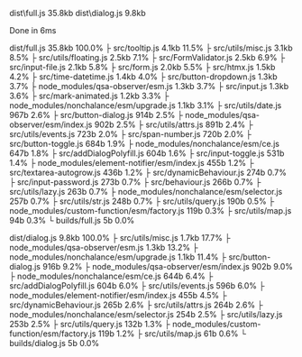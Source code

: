 
  dist\full.js    35.8kb
  dist\dialog.js   9.8kb

Done in 6ms

  dist/full.js                                    35.8kb  100.0%
   ├ src/tooltip.js                                4.1kb   11.5%
   ├ src/utils/misc.js                             3.1kb    8.5%
   ├ src/utils/floating.js                         2.5kb    7.1%
   ├ src/FormValidator.js                          2.5kb    6.9%
   ├ src/input-file.js                             2.1kb    5.8%
   ├ src/form.js                                   2.0kb    5.5%
   ├ src/htmx.js                                   1.5kb    4.2%
   ├ src/time-datetime.js                          1.4kb    4.0%
   ├ src/button-dropdown.js                        1.3kb    3.7%
   ├ node_modules/qsa-observer/esm.js              1.3kb    3.7%
   ├ src/input.js                                  1.3kb    3.6%
   ├ src/mark-animated.js                          1.2kb    3.3%
   ├ node_modules/nonchalance/esm/upgrade.js       1.1kb    3.1%
   ├ src/utils/date.js                             967b     2.6%
   ├ src/button-dialog.js                          914b     2.5%
   ├ node_modules/qsa-observer/esm/index.js        902b     2.5%
   ├ src/utils/attrs.js                            891b     2.4%
   ├ src/utils/events.js                           723b     2.0%
   ├ src/span-number.js                            720b     2.0%
   ├ src/button-toggle.js                          684b     1.9%
   ├ node_modules/nonchalance/esm/ce.js            647b     1.8%
   ├ src/addDialogPolyfill.js                      604b     1.6%
   ├ src/input-toggle.js                           531b     1.4%
   ├ node_modules/element-notifier/esm/index.js    455b     1.2%
   ├ src/textarea-autogrow.js                      436b     1.2%
   ├ src/dynamicBehaviour.js                       274b     0.7%
   ├ src/input-password.js                         273b     0.7%
   ├ src/behaviour.js                              266b     0.7%
   ├ src/utils/lazy.js                             263b     0.7%
   ├ node_modules/nonchalance/esm/selector.js      257b     0.7%
   ├ src/utils/str.js                              248b     0.7%
   ├ src/utils/query.js                            190b     0.5%
   ├ node_modules/custom-function/esm/factory.js   119b     0.3%
   ├ src/utils/map.js                               94b     0.3%
   └ builds/full.js                                  5b     0.0%

  dist/dialog.js                                   9.8kb  100.0%
   ├ src/utils/misc.js                             1.7kb   17.7%
   ├ node_modules/qsa-observer/esm.js              1.3kb   13.2%
   ├ node_modules/nonchalance/esm/upgrade.js       1.1kb   11.4%
   ├ src/button-dialog.js                          916b     9.2%
   ├ node_modules/qsa-observer/esm/index.js        902b     9.0%
   ├ node_modules/nonchalance/esm/ce.js            644b     6.4%
   ├ src/addDialogPolyfill.js                      604b     6.0%
   ├ src/utils/events.js                           596b     6.0%
   ├ node_modules/element-notifier/esm/index.js    455b     4.5%
   ├ src/dynamicBehaviour.js                       265b     2.6%
   ├ src/utils/attrs.js                            264b     2.6%
   ├ node_modules/nonchalance/esm/selector.js      254b     2.5%
   ├ src/utils/lazy.js                             253b     2.5%
   ├ src/utils/query.js                            132b     1.3%
   ├ node_modules/custom-function/esm/factory.js   119b     1.2%
   ├ src/utils/map.js                               61b     0.6%
   └ builds/dialog.js                                5b     0.0%

